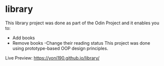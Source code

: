 # library
This library project was done as part of the Odin Project and it enables you to:
 - Add books
 - Remove books
 -Change their reading status
 This project was done using prototype-based OOP design principles.

Live Preview: https://yoni190.github.io/library/
